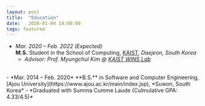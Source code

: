```yaml
---
layout: post
title:  "Education"
date:   2020-01-04 14:00:00
tags: featured
---
```


- *Mar. 2020 – Feb. 2022 (Expected)*  
**M.S.** Student in the School of Computing, [KAIST](https://www.kaist.ac.kr/kr/), *Daejeon, South Korea*  
    - *Advisor: Prof. Myungchul Kim @ [KAIST WINS Lab](https://winslab.kaist.ac.kr/)*   
<br>  
- *Mar. 2014 – Feb. 2020*  
**B.S.** in Software and Computer Engineering, [Ajou University](https://www.ajou.ac.kr/main/index.jsp), *Suwon, South Korea*
    - *Graduated with Summa Cumme Laude (Culmulative GPA: 4.33/4.5)*  
